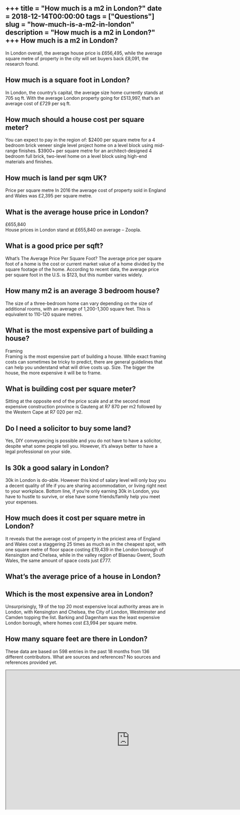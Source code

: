 +++
title = "How much is a m2 in London?"
date = 2018-12-14T00:00:00
tags = ["Questions"]
slug = "how-much-is-a-m2-in-london"
description = "How much is a m2 in London?"
+++
How much is a m2 in London?
---------------------------

In London overall, the average house price is £656,495, while the average square metre of property in the city will set buyers back £8,091, the research found.

How much is a square foot in London?
------------------------------------

In London, the country’s capital, the average size home currently stands at 705 sq ft. With the average London property going for £513,997, that’s an average cost of £729 per sq ft.

How much should a house cost per square meter?
----------------------------------------------

You can expect to pay in the region of: $2400 per square metre for a 4 bedroom brick veneer single level project home on a level block using mid-range finishes. $3900+ per square metre for an architect-designed 4 bedroom full brick, two-level home on a level block using high-end materials and finishes.

How much is land per sqm UK?
----------------------------

Price per square metre In 2016 the average cost of property sold in England and Wales was £2,395 per square metre.

What is the average house price in London?
------------------------------------------

£655,840  
House prices in London stand at £655,840 on average – Zoopla.

What is a good price per sqft?
------------------------------

What’s The Average Price Per Square Foot? The average price per square foot of a home is the cost or current market value of a home divided by the square footage of the home. According to recent data, the average price per square foot in the U.S. is $123, but this number varies widely.

How many m2 is an average 3 bedroom house?
------------------------------------------

The size of a three-bedroom home can vary depending on the size of additional rooms, with an average of 1,200-1,300 square feet. This is equivalent to 110-120 square metres.

What is the most expensive part of building a house?
----------------------------------------------------

Framing  
Framing is the most expensive part of building a house. While exact framing costs can sometimes be tricky to predict, there are general guidelines that can help you understand what will drive costs up. Size. The bigger the house, the more expensive it will be to frame.

What is building cost per square meter?
---------------------------------------

Sitting at the opposite end of the price scale and at the second most expensive construction province is Gauteng at R7 870 per m2 followed by the Western Cape at R7 020 per m2.

Do I need a solicitor to buy some land?
---------------------------------------

Yes, DIY conveyancing is possible and you do not have to have a solicitor, despite what some people tell you. However, it’s always better to have a legal professional on your side.

Is 30k a good salary in London?
-------------------------------

30k in London is do-able. However this kind of salary level will only buy you a decent quality of life if you are sharing accommodation, or living right next to your workplace. Bottom line, if you’re only earning 30k in London, you have to hustle to survive, or else have some friends/family help you meet your expenses.

How much does it cost per square metre in London?
-------------------------------------------------

It reveals that the average cost of property in the priciest area of England and Wales cost a staggering 25 times as much as in the cheapest spot, with one square metre of floor space costing £19,439 in the London borough of Kensington and Chelsea, while in the valley region of Blaenau Gwent, South Wales, the same amount of space costs just £777.

What’s the average price of a house in London?
----------------------------------------------

Which is the most expensive area in London?
-------------------------------------------

Unsurprisingly, 19 of the top 20 most expensive local authority areas are in London, with Kensington and Chelsea, the City of London, Westminster and Camden topping the list. Barking and Dagenham was the least expensive London borough, where homes cost £3,994 per square metre.

How many square feet are there in London?
-----------------------------------------

These data are based on 598 entries in the past 18 months from 136 different contributors. What are sources and references? No sources and references provided yet.

<iframe allow="accelerometer; autoplay; clipboard-write; encrypted-media; gyroscope; picture-in-picture" allowfullscreen="" class="__youtube_prefs__  epyt-is-override  no-lazyload" data-no-lazy="1" data-origheight="433" data-origwidth="770" data-skipgform_ajax_framebjll="" height="433" id="_ytid_12690" loading="lazy" src="https://www.youtube.com/embed/O8bf9gul1yQ?enablejsapi=1&autoplay=0&cc_load_policy=0&cc_lang_pref=&iv_load_policy=1&loop=0&modestbranding=0&rel=1&fs=1&playsinline=0&autohide=2&theme=dark&color=red&controls=1&" title="YouTube player" width="770"></iframe>